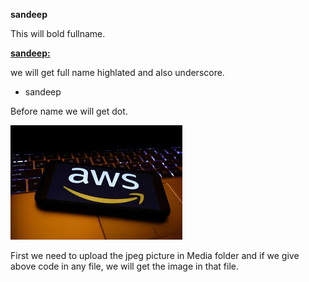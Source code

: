 **sandeep**

This will bold fullname.

<ins>**sandeep:**  

we will get full name highlated and also underscore.

* sandeep

 Before name we will get dot.

![](Media/AWS.jpeg)

First we need to upload the jpeg picture in Media folder and if we give above code in any file, we will get the image in that file.
